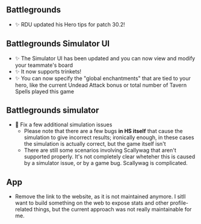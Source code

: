 ## Battlegrounds

-   ✨ RDU updated his Hero tips for patch 30.2!

## Battlegrounds Simulator UI

-   ✨ The Simulator UI has been updated and you can now view and modify your teammate's board
-   ✨ It now supports trinkets!
-   ✨ You can now specify the "global enchantments" that are tied to your hero, like the current Undead Attack bonus or total number of Tavern Spells played this game

## Battlegrounds simulator

-   🐞 Fix a few additional simulation issues
    -   Please note that there are a few bugs **in HS itself** that cause the simulation to give incorrect results; ironically enough, in these cases the simulation is actually correct, but the game itself isn't
    -   There are still some scenarios involving Scallywag that aren't supported properly. It's not completely clear wheteher this is caused by a simulator issue, or by a game bug. Scallywag is complicated.

## App

-   Remove the link to the website, as it is not maintained anymore. I sitll want to build something on the web to expose stats and other profile-related things, but the current approach was not really maintainable for me.
